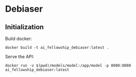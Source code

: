# Debiaser

## Initialization

Build docker:

`docker build -t ai_fellowship_debiaser:latest .
`

Serve the API:

`docker run -v $(pwd)/models/model:/app/model -p 8080:8080 ai_fellowship_debiaser:latest`